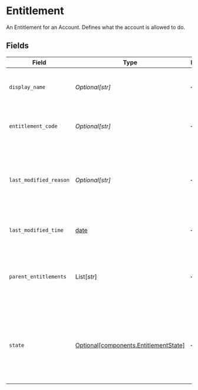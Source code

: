 # Entitlement

An Entitlement for an Account. Defines what the account is allowed to do.


## Fields

| Field                                                                                                                                                | Type                                                                                                                                                 | Required                                                                                                                                             | Description                                                                                                                                          | Example                                                                                                                                              |
| ---------------------------------------------------------------------------------------------------------------------------------------------------- | ---------------------------------------------------------------------------------------------------------------------------------------------------- | ---------------------------------------------------------------------------------------------------------------------------------------------------- | ---------------------------------------------------------------------------------------------------------------------------------------------------- | ---------------------------------------------------------------------------------------------------------------------------------------------------- |
| `display_name`                                                                                                                                       | *Optional[str]*                                                                                                                                      | :heavy_minus_sign:                                                                                                                                   | A friendly name for the entitlement used primarily for UI display                                                                                    | Banking - Out                                                                                                                                        |
| `entitlement_code`                                                                                                                                   | *Optional[str]*                                                                                                                                      | :heavy_minus_sign:                                                                                                                                   | The enum value of the entitlement being described; e.g., BANKING_CHECK                                                                               | BANKING_CHECK                                                                                                                                        |
| `last_modified_reason`                                                                                                                               | *Optional[str]*                                                                                                                                      | :heavy_minus_sign:                                                                                                                                   | A system-generated reason about why the last modification occurred - typically due to an enrollment or restriction event                             | A restriction has been ended due to all party investigations meeting the necessary requirements for the associated account                           |
| `last_modified_time`                                                                                                                                 | [date](https://docs.python.org/3/library/datetime.html#date-objects)                                                                                 | :heavy_minus_sign:                                                                                                                                   | The last time the underlying entitlement had its status updated                                                                                      |                                                                                                                                                      |
| `parent_entitlements`                                                                                                                                | List[*str*]                                                                                                                                          | :heavy_minus_sign:                                                                                                                                   | The entitlement above the subject; A model of status inheritance exists which provides context on this value                                         | [<br/>"BANKING"<br/>]                                                                                                                                |
| `state`                                                                                                                                              | [Optional[components.EntitlementState]](../../models/components/entitlementstate.md)                                                                 | :heavy_minus_sign:                                                                                                                                   | GRANTED if it was activated via an enrollment, SUSPENDED if a restriction has temporarily disabled it, or DENIED if it has never before been GRANTED | GRANTED                                                                                                                                              |